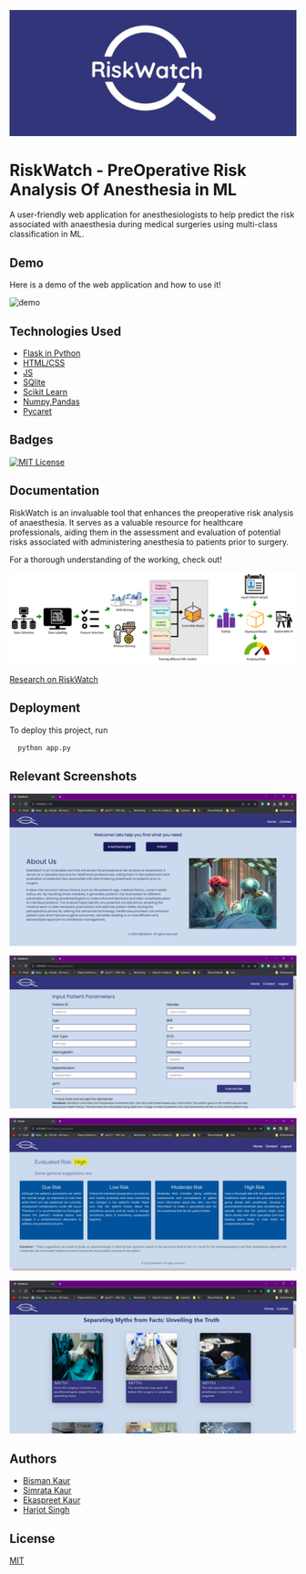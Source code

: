 
![Logo](screenshots/LogoRW.jpg)


# RiskWatch - PreOperative Risk Analysis Of Anesthesia in ML

A user-friendly web application for anesthesiologists to help predict the risk associated with anaesthesia during medical surgeries using multi-class classification in ML.



## Demo

Here is a demo of the web application and how to use it!

![demo](screenshots/demo.gif)


## Technologies Used

 - [Flask in Python](https://flask.palletsprojects.com/en/3.0.x/)
 - [HTML/CSS](https://developer.mozilla.org/en-US/docs/Glossary/HTML5)
 - [JS](https://developer.mozilla.org/en-US/docs/Web/JavaScript)
 - [SQlite](https://www.sqlite.org/)
 - [Scikit Learn](https://scikit-learn.org/)
 - [Numpy,Pandas](https://numpy.org/)
 - [Pycaret](https://pycaret.org/)



## Badges



[![MIT License](https://img.shields.io/badge/License-MIT-green.svg)](https://choosealicense.com/licenses/mit/)



## Documentation

RiskWatch is an invaluable tool that enhances the preoperative risk analysis of anaesthesia. It serves as a valuable resource for healthcare professionals, aiding them in the assessment and evaluation of potential risks associated with administering anesthesia to patients prior to surgery. 

For a thorough understanding of the working, check out!

![Work Structure](screenshots/Model.png)

[Research on RiskWatch](https://linktodocumentation)


## Deployment

To deploy this project, run

```bash
  python app.py
```


## Relevant Screenshots

![About](screenshots/About.png)

![Input](screenshots/Input.png)

![Results](screenshots/Results.png)

![Patients](screenshots/MythsVSFacts.png)


## Authors

- [Bisman Kaur](https://github.com/BKaur20)
- [Simrata Kaur](https://github.com/simrata16)
- [Ekaspreet Kaur](https://github.com/Ekaspreet20)
- [Harjot Singh](https://github.com/harjot-singh-16)


## License

[MIT](https://choosealicense.com/licenses/mit/)

